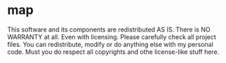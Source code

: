 # map

This software and its components are redistributed AS IS.
There is NO WARRANTY at all.
Even with licensing. 
Please carefully check all project files.
You can redistribute, modify or do anything else with my personal code.
Must you do respect all copyrights and othe license-like stuff here.
